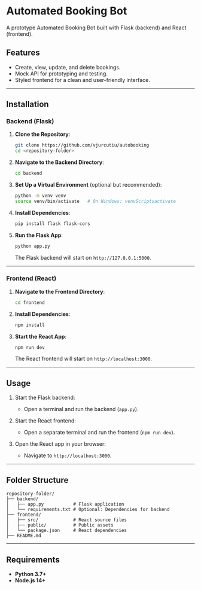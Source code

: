 # Automated Booking Bot

A prototype Automated Booking Bot built with Flask (backend) and React (frontend).

## Features

- Create, view, update, and delete bookings.  
- Mock API for prototyping and testing.  
- Styled frontend for a clean and user-friendly interface.  

---

## Installation

### Backend (Flask)

1. **Clone the Repository**:  
   ```bash
   git clone https://github.com/vjurcutiu/autobooking
   cd <repository-folder>
   ```

2. **Navigate to the Backend Directory**:  
   ```bash
   cd backend
   ```

3. **Set Up a Virtual Environment** (optional but recommended):  
   ```bash
   python -m venv venv
   source venv/bin/activate   # On Windows: venvScriptsactivate
   ```

4. **Install Dependencies**:  
   ```bash
   pip install flask flask-cors
   ```

5. **Run the Flask App**:  
   ```bash
   python app.py
   ```

   The Flask backend will start on `http://127.0.0.1:5000`.

---

### Frontend (React)

1. **Navigate to the Frontend Directory**:  
   ```bash
   cd frontend
   ```

2. **Install Dependencies**:  
   ```bash
   npm install
   ```

3. **Start the React App**:  
   ```bash
   npm run dev
   ```

   The React frontend will start on `http://localhost:3000`.

---

## Usage

1. Start the Flask backend:  
   - Open a terminal and run the backend (`app.py`).

2. Start the React frontend:  
   - Open a separate terminal and run the frontend (`npm run dev`).

3. Open the React app in your browser:  
   - Navigate to `http://localhost:3000`.

---

## Folder Structure

```
repository-folder/
├── backend/
│   ├── app.py           # Flask application
│   └── requirements.txt # Optional: Dependencies for backend
├── frontend/
│   ├── src/             # React source files
│   ├── public/          # Public assets
│   └── package.json     # React dependencies
├── README.md
```

---

## Requirements

- **Python 3.7+**  
- **Node.js 14+**
